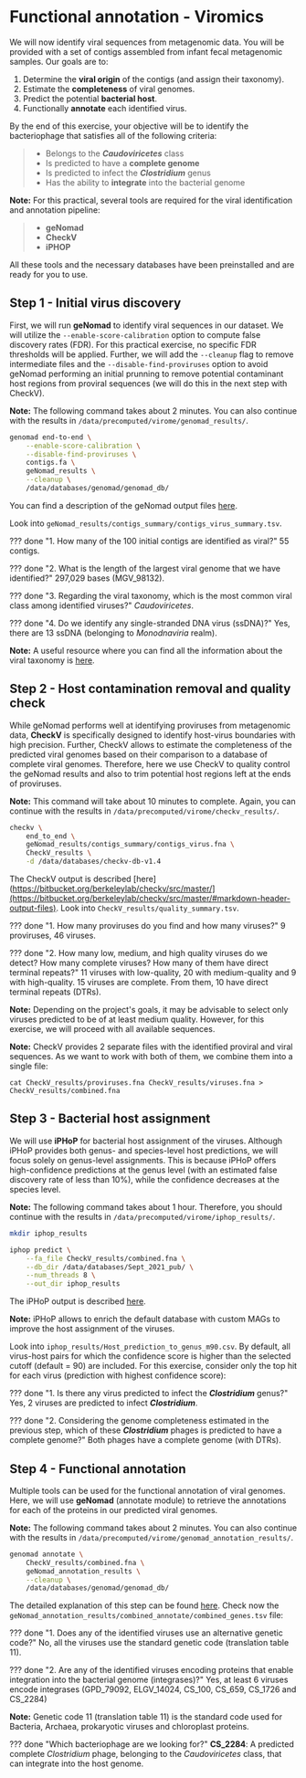 # Functional annotation - Viromics

We will now identify viral sequences from metagenomic data. You will be provided with a set of contigs assembled from infant fecal metagenomic samples. Our goals are to:

1. Determine the **viral origin** of the contigs (and assign their taxonomy).
2. Estimate the **completeness** of viral genomes.
3. Predict the potential **bacterial host**.
4. Functionally **annotate** each identified virus.


By the end of this exercise, your objective will be to identify the bacteriophage that satisfies all of the following criteria:  
> - Belongs to the ***Caudoviricetes*** class  
> - Is predicted to have a **complete genome**  
> - Is predicted to infect the ***Clostridium*** genus  
> - Has the ability to **integrate** into the bacterial genome  
  

**Note:** For this practical, several tools are required for the viral identification and annotation pipeline:  
> - **geNomad**  
> - **CheckV**  
> - **iPHOP**  


All these tools and the necessary databases have been preinstalled and are ready for you to use.


## Step 1 - Initial virus discovery

First, we will run **geNomad** to identify viral sequences in our dataset. We will utilize the ``--enable-score-calibration`` option to compute false discovery rates (FDR). For this practical exercise, no specific FDR thresholds will be applied. Further, we will add the ``--cleanup`` flag to remove intermediate files and the ``--disable-find-proviruses`` option to avoid geNomad performing an initial prunning to remove potential contaminant host regions from proviral sequences (we will do this in the next step with CheckV). 

**Note:** The following command takes about 2 minutes. You can also continue with the results in ``/data/precomputed/virome/genomad_results/``.
```bash
genomad end-to-end \
    --enable-score-calibration \
    --disable-find-proviruses \
    contigs.fa \
    geNomad_results \
    --cleanup \
    /data/databases/genomad/genomad_db/
```

You can find a description of the geNomad output files [here](https://portal.nersc.gov/genomad/quickstart.html#understanding-the-outputs).

Look into ``geNomad_results/contigs_summary/contigs_virus_summary.tsv``. 

??? done "1. How many of the 100 initial contigs are identified as viral?"
    55 contigs.
    
??? done "2. What is the length of the largest viral genome that we have identified?"
    297,029 bases (MGV_98132).

??? done "3. Regarding the viral taxonomy, which is the most common viral class among identified viruses?"
    *Caudoviricetes*.

??? done "4. Do we identify any single-stranded DNA virus (ssDNA)?"
    Yes, there are 13 ssDNA (belonging to *Monodnaviria* realm).     

**Note:** A useful resource where you can find all the information about the viral taxonomy is [here](https://ictv.global/taxonomy).  

## Step 2 - Host contamination removal and quality check

While geNomad performs well at identifying proviruses from metagenomic data, **CheckV** is specifically designed to identify host-virus boundaries with high precision. Further, CheckV allows to estimate the completeness of the predicted viral genomes based on their comparison to a database of complete viral genomes. Therefore, here we use CheckV to quality control the geNomad results and also to trim potential host regions left at the ends of proviruses. 

**Note:** This command will take about 10 minutes to complete. Again, you can continue with the results in ``/data/precomputed/virome/checkv_results/``.
```bash
checkv \
    end_to_end \
    geNomad_results/contigs_summary/contigs_virus.fna \
    CheckV_results \
    -d /data/databases/checkv-db-v1.4
```

The CheckV output is described [here](https://bitbucket.org/berkeleylab/checkv/src/master/](https://bitbucket.org/berkeleylab/checkv/src/master/#markdown-header-output-files). Look into ``CheckV_results/quality_summary.tsv``.

??? done "1. How many proviruses do you find and how many viruses?"
    9 proviruses, 46 viruses.

??? done "2. How many low, medium, and high quality viruses do we detect? How many complete viruses? How many of them have direct terminal repeats?"
    11 viruses with low-quality, 20 with medium-quality and 9 with high-quality.
    15 viruses are complete. From them, 10 have direct terminal repeats (DTRs).

**Note:** Depending on the project's goals, it may be advisable to select only viruses predicted to be of at least medium quality. However, for this exercise, we will proceed with all available sequences.

**Note:** CheckV provides 2 separate files with the identified proviral and viral sequences. As we want to work with both of them, we combine them into a single file: 

    cat CheckV_results/proviruses.fna CheckV_results/viruses.fna > CheckV_results/combined.fna


## Step 3 - Bacterial host assignment

We will use **iPHoP** for bacterial host assignment of the viruses. Although iPHoP provides both genus- and species-level host predictions, we will focus solely on genus-level assignments. This is because iPHoP offers high-confidence predictions at the genus level (with an estimated false discovery rate of less than 10%), while the confidence decreases at the species level.

**Note:** The following command takes about 1 hour. Therefore, you should continue with the results in ``/data/precomputed/virome/iphop_results/``.
```bash
mkdir iphop_results

iphop predict \
    --fa_file CheckV_results/combined.fna \
    --db_dir /data/databases/Sept_2021_pub/ \
    --num_threads 8 \
    --out_dir iphop_results
```

The iPHoP output is described [here](https://bitbucket.org/MAVERICLab/vcontact2/wiki/Home](https://bitbucket.org/srouxjgi/iphop/src/main/#markdown-header-main-output-files)). 

**Note:** iPHoP allows to enrich the default database with custom MAGs to improve the host assignment of the viruses.

Look into ``iphop_results/Host_prediction_to_genus_m90.csv``. By default, all virus-host pairs for which the confidence score is higher than the selected cutoff (default = 90) are included. For this exercise, consider only the top hit for each virus (prediction with highest confidence score):

??? done "1. Is there any virus predicted to infect the **_Clostridium_** genus?"
    Yes, 2 viruses are predicted to infect **_Clostridium_**.

??? done "2. Considering the genome completeness estimated in the previous step, which of these **_Clostridium_** phages is predicted to have a complete genome?"
    Both phages have a complete genome (with DTRs).
    

## Step 4 - Functional annotation

Multiple tools can be used for the functional annotation of viral genomes. Here, we will use **geNomad** (annotate module) to retrieve the annotations for each of the proteins in our predicted viral genomes.

**Note:** The following command takes about 2 minutes. You can also continue with the results in ``/data/precomputed/virome/genomad_annotation_results/``.
```bash
genomad annotate \
    CheckV_results/combined.fna \
    geNomad_annotation_results \
    --cleanup \
    /data/databases/genomad/genomad_db/
```

The detailed explanation of this step can be found [here](https://portal.nersc.gov/genomad/pipeline.html#annotate). Check now the ``geNomad_annotation_results/combined_annotate/combined_genes.tsv`` file:

??? done "1. Does any of the identified viruses use an alternative genetic code?"
    No, all the viruses use the standard genetic code (translation table 11).

??? done "2. Are any of the identified viruses encoding proteins that enable integration into the bacterial genome (integrases)?"
    Yes, at least 6 viruses encode integrases (GPD_79092, ELGV_14024, CS_100, CS_659, CS_1726 and CS_2284)  

**Note:** Genetic code 11 (translation table 11) is the standard code used for Bacteria, Archaea, prokaryotic viruses and chloroplast proteins.

??? done "Which bacteriophage are we looking for?"
    **CS_2284**: A predicted complete *Clostridium* phage, belonging to the *Caudoviricetes* class, that can integrate into the host genome.







